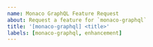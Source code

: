 ```yaml
---
name: Monaco GraphQL Feature Request
about: Request a feature for `monaco-graphql`
title: '[monaco-graphql] <title>'
labels: [monaco-graphql, enhancement]
---
```


<!--

## Current Behavior (if applicable)


## Desired Behavior

## PRs welcome!

If you find a way to solve this problem or add this feature by modifying the code in either the source or the distributed code, we are more than happy to accept enhancement requests as PRs!

-->
